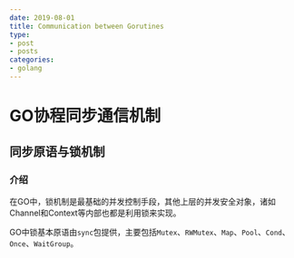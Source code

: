```yaml
---
date: 2019-08-01
title: Communication between Gorutines
type:
- post 
- posts
categories:
- golang
---
```


# GO协程同步通信机制

## 同步原语与锁机制

### 介绍

在GO中，锁机制是最基础的并发控制手段，其他上层的并发安全对象，诸如Channel和Context等内部也都是利用锁来实现。

GO中锁基本原语由`sync`包提供，主要包括`Mutex`、`RWMutex`、`Map`、`Pool`、`Cond`、`Once`、`WaitGroup`。

